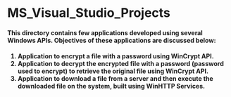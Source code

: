 # MS_Visual_Studio_Projects
#### This directory contains few applications developed using several Windows APIs. Objectives of these applications are discussed below:
<h4>
<ol>
  <li> Application to encrypt a file with a password using WinCrypt API.</li>
  <li> Application to decrypt the encrypted file with a password (password used to encrypt) to retrieve the original file using WinCrypt API. </li>
  <li> Application to download a file from a server and then execute the downloaded file on the system, built using WinHTTP Services. </li>
  </ol>
  </h4>
 

